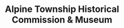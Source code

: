 ---
layout: repo
title: "Alpine Township Historical Commission & Museum"
id: 3973
permalink: repos/3973/
---